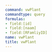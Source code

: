 ```yaml
---
command: vwPlant
commandtype: query
formulas:
- field:[id]
- field:[naam]
- field:[RFamliyID]
name: vwPlant
title: vwPlant
---
```

